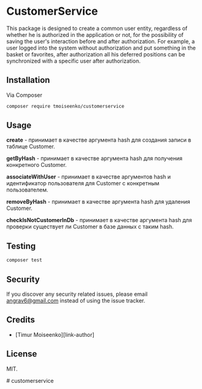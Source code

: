 # CustomerService

This package is designed to create a common user entity, regardless of whether he is authorized 
in the application or not, for the possibility of saving the user's interaction before and after 
authorization. For example, a user logged into the system without authorization and put something 
in the basket or favorites, after authorization all his deferred positions can be synchronized with 
a specific user after authorization.

## Installation

Via Composer

```bash
composer require tmoiseenko/customerservice
```

## Usage

**create** - принимает в качестве аргумента hash для создания записи в таблице Customer.

**getByHash** - принимает в качестве аргумента hash для получения конкретного Customer.

**associateWithUser** - принимает в качестве аргументов hash и идентификатор пользователя для Customer с конкретным пользователем.

**removeByHash** - принимает в качестве аргумента hash для удаления Customer.

**checkIsNotCustomerInDb** - принимает в качестве аргумента hash для проверки существует ли Customer  в базе данных с таким hash.


## Testing

```bash
composer test
```

## Security

If you discover any security related issues, please email angrav6@gmail.com instead of using the issue tracker.

## Credits

- [Timur Moiseenko][link-author]

## License

MIT.


#   c u s t o m e r s e r v i c e  
 